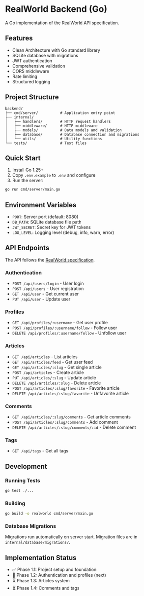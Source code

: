 # RealWorld Backend (Go)

A Go implementation of the RealWorld API specification.

## Features

- Clean Architecture with Go standard library
- SQLite database with migrations
- JWT authentication
- Comprehensive validation
- CORS middleware
- Rate limiting
- Structured logging

## Project Structure

```
backend/
├── cmd/server/          # Application entry point
├── internal/
│   ├── handlers/        # HTTP request handlers
│   ├── middleware/      # HTTP middleware
│   ├── models/          # Data models and validation
│   ├── database/        # Database connection and migrations
│   └── utils/           # Utility functions
└── tests/               # Test files
```

## Quick Start

1. Install Go 1.25+
2. Copy `.env.example` to `.env` and configure
3. Run the server:

```bash
go run cmd/server/main.go
```

## Environment Variables

- `PORT`: Server port (default: 8080)
- `DB_PATH`: SQLite database file path
- `JWT_SECRET`: Secret key for JWT tokens
- `LOG_LEVEL`: Logging level (debug, info, warn, error)

## API Endpoints

The API follows the [RealWorld specification](https://realworld-docs.netlify.app/docs/specs/backend-specs/introduction).

### Authentication
- `POST /api/users/login` - User login
- `POST /api/users` - User registration
- `GET /api/user` - Get current user
- `PUT /api/user` - Update user

### Profiles
- `GET /api/profiles/:username` - Get user profile
- `POST /api/profiles/:username/follow` - Follow user
- `DELETE /api/profiles/:username/follow` - Unfollow user

### Articles
- `GET /api/articles` - List articles
- `GET /api/articles/feed` - Get user feed
- `GET /api/articles/:slug` - Get single article
- `POST /api/articles` - Create article
- `PUT /api/articles/:slug` - Update article
- `DELETE /api/articles/:slug` - Delete article
- `POST /api/articles/:slug/favorite` - Favorite article
- `DELETE /api/articles/:slug/favorite` - Unfavorite article

### Comments
- `GET /api/articles/:slug/comments` - Get article comments
- `POST /api/articles/:slug/comments` - Add comment
- `DELETE /api/articles/:slug/comments/:id` - Delete comment

### Tags
- `GET /api/tags` - Get all tags

## Development

### Running Tests

```bash
go test ./...
```

### Building

```bash
go build -o realworld cmd/server/main.go
```

### Database Migrations

Migrations run automatically on server start. Migration files are in `internal/database/migrations/`.

## Implementation Status

- ✅ Phase 1.1: Project setup and foundation
- 🔄 Phase 1.2: Authentication and profiles (next)
- ⏳ Phase 1.3: Articles system
- ⏳ Phase 1.4: Comments and tags